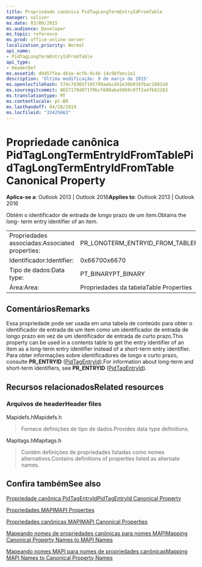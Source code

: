 ```yaml
---
title: Propriedade canônica PidTagLongTermEntryIdFromTable
manager: soliver
ms.date: 03/09/2015
ms.audience: Developer
ms.topic: reference
ms.prod: office-online-server
localization_priority: Normal
api_name:
- PidTagLongTermEntryIdFromTable
api_type:
- HeaderDef
ms.assetid: d9457fea-4b1e-4cf6-9c4b-14c98fbec2a1
description: 'Última modificação: 9 de março de 2015'
ms.openlocfilehash: 574c7d305f105709aebcd41e30b034fbac1892a9
ms.sourcegitcommit: 8657170d071f9bcf680aba50b9c07f2a4fb82283
ms.translationtype: MT
ms.contentlocale: pt-BR
ms.lasthandoff: 04/28/2019
ms.locfileid: "33425663"
---
```

# <a name="pidtaglongtermentryidfromtable-canonical-property"></a><span data-ttu-id="9f53f-103">Propriedade canônica PidTagLongTermEntryIdFromTable</span><span class="sxs-lookup"><span data-stu-id="9f53f-103">PidTagLongTermEntryIdFromTable Canonical Property</span></span>

  
  
<span data-ttu-id="9f53f-104">**Aplica-se a**: Outlook 2013 | Outlook 2016</span><span class="sxs-lookup"><span data-stu-id="9f53f-104">**Applies to**: Outlook 2013 | Outlook 2016</span></span> 
  
<span data-ttu-id="9f53f-105">Obtém o identificador de entrada de longo prazo de um item.</span><span class="sxs-lookup"><span data-stu-id="9f53f-105">Obtains the long- term entry identifier of an item.</span></span>
  
|||
|:-----|:-----|
|<span data-ttu-id="9f53f-106">Propriedades associadas:</span><span class="sxs-lookup"><span data-stu-id="9f53f-106">Associated properties:</span></span>  <br/> |<span data-ttu-id="9f53f-107">PR_LONGTERM_ENTRYID_FROM_TABLE</span><span class="sxs-lookup"><span data-stu-id="9f53f-107">PR_LONGTERM_ENTRYID_FROM_TABLE</span></span>  <br/> |
|<span data-ttu-id="9f53f-108">Identificador:</span><span class="sxs-lookup"><span data-stu-id="9f53f-108">Identifier:</span></span>  <br/> |<span data-ttu-id="9f53f-109">0x6670</span><span class="sxs-lookup"><span data-stu-id="9f53f-109">0x6670</span></span>  <br/> |
|<span data-ttu-id="9f53f-110">Tipo de dados:</span><span class="sxs-lookup"><span data-stu-id="9f53f-110">Data type:</span></span>  <br/> |<span data-ttu-id="9f53f-111">PT_BINARY</span><span class="sxs-lookup"><span data-stu-id="9f53f-111">PT_BINARY</span></span>  <br/> |
|<span data-ttu-id="9f53f-112">Área:</span><span class="sxs-lookup"><span data-stu-id="9f53f-112">Area:</span></span>  <br/> |<span data-ttu-id="9f53f-113">Propriedades da tabela</span><span class="sxs-lookup"><span data-stu-id="9f53f-113">Table Properties</span></span>  <br/> |
   
## <a name="remarks"></a><span data-ttu-id="9f53f-114">Comentários</span><span class="sxs-lookup"><span data-stu-id="9f53f-114">Remarks</span></span>

<span data-ttu-id="9f53f-115">Essa propriedade pode ser usada em uma tabela de conteúdo para obter o identificador de entrada de um item como um identificador de entrada de longo prazo em vez de um identificador de entrada de curto prazo.</span><span class="sxs-lookup"><span data-stu-id="9f53f-115">This property can be used in a contents table to get the entry identifier of an item as a long-term entry identifier instead of a short-term entry identifier.</span></span> <span data-ttu-id="9f53f-116">Para obter informações sobre identificadores de longo e curto prazo, consulte **PR_ENTRYID** ([PidTagEntryId](pidtagentryid-canonical-property.md)).</span><span class="sxs-lookup"><span data-stu-id="9f53f-116">For information about long-term and short-term identifiers, see **PR_ENTRYID** ([PidTagEntryId](pidtagentryid-canonical-property.md)).</span></span>
  
## <a name="related-resources"></a><span data-ttu-id="9f53f-117">Recursos relacionados</span><span class="sxs-lookup"><span data-stu-id="9f53f-117">Related resources</span></span>

### <a name="header-files"></a><span data-ttu-id="9f53f-118">Arquivos de header</span><span class="sxs-lookup"><span data-stu-id="9f53f-118">Header files</span></span>

<span data-ttu-id="9f53f-119">Mapidefs.h</span><span class="sxs-lookup"><span data-stu-id="9f53f-119">Mapidefs.h</span></span>
  
> <span data-ttu-id="9f53f-120">Fornece definições de tipo de dados.</span><span class="sxs-lookup"><span data-stu-id="9f53f-120">Provides data type definitions.</span></span>
    
<span data-ttu-id="9f53f-121">Mapitags.h</span><span class="sxs-lookup"><span data-stu-id="9f53f-121">Mapitags.h</span></span>
  
> <span data-ttu-id="9f53f-122">Contém definições de propriedades listadas como nomes alternativos.</span><span class="sxs-lookup"><span data-stu-id="9f53f-122">Contains definitions of properties listed as alternate names.</span></span>
    
## <a name="see-also"></a><span data-ttu-id="9f53f-123">Confira também</span><span class="sxs-lookup"><span data-stu-id="9f53f-123">See also</span></span>



[<span data-ttu-id="9f53f-124">Propriedade canônica PidTagEntryId</span><span class="sxs-lookup"><span data-stu-id="9f53f-124">PidTagEntryId Canonical Property</span></span>](pidtagentryid-canonical-property.md)


[<span data-ttu-id="9f53f-125">Propriedades MAPI</span><span class="sxs-lookup"><span data-stu-id="9f53f-125">MAPI Properties</span></span>](mapi-properties.md)
  
[<span data-ttu-id="9f53f-126">Propriedades canônicas MAPI</span><span class="sxs-lookup"><span data-stu-id="9f53f-126">MAPI Canonical Properties</span></span>](mapi-canonical-properties.md)
  
[<span data-ttu-id="9f53f-127">Mapeando nomes de propriedades canônicas para nomes MAPI</span><span class="sxs-lookup"><span data-stu-id="9f53f-127">Mapping Canonical Property Names to MAPI Names</span></span>](mapping-canonical-property-names-to-mapi-names.md)
  
[<span data-ttu-id="9f53f-128">Mapeando nomes MAPI para nomes de propriedades canônicas</span><span class="sxs-lookup"><span data-stu-id="9f53f-128">Mapping MAPI Names to Canonical Property Names</span></span>](mapping-mapi-names-to-canonical-property-names.md)

